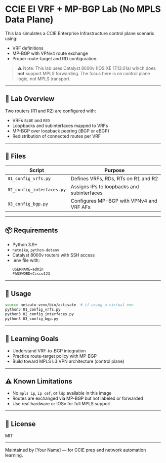 # CCIE EI VRF + MP-BGP Lab (No MPLS Data Plane)

This lab simulates a CCIE Enterprise Infrastructure control plane scenario using:
- VRF definitions
- MP-BGP with VPNv4 route exchange
- Proper route-target and RD configuration

> ⚠️ Note: This lab uses Catalyst 8000v (IOS XE 17.13.01a) which does **not** support MPLS forwarding. The focus here is on control plane logic, not MPLS transport.

---

## 🧪 Lab Overview

Two routers (R1 and R2) are configured with:

- VRFs `BLUE` and `RED`
- Loopbacks and subinterfaces mapped to VRFs
- MP-BGP over loopback peering (iBGP or eBGP)
- Redistribution of connected routes per VRF

---

## 🧰 Files

| Script | Purpose |
|--------|---------|
| `01_config_vrfs.py` | Defines VRFs, RDs, RTs on R1 and R2 |
| `02_config_interfaces.py` | Assigns IPs to loopbacks and subinterfaces |
| `03_config_bgp.py` | Configures MP-BGP with VPNv4 and VRF AFs |

---

## 📦 Requirements

- Python 3.9+
- `netmiko`, `python-dotenv`
- Catalyst 8000v routers with SSH access
- .env file with:
  ```env
  USERNAME=admin
  PASSWORD=Cisco123
  ```

---

## 🚀 Usage

```bash
source netauto-venv/bin/activate  # if using a virtual env
python3 01_config_vrfs.py
python3 02_config_interfaces.py
python3 03_config_bgp.py
```

---

## 🧠 Learning Goals

- Understand VRF-to-BGP integration
- Practice route-target policy with MP-BGP
- Build toward MPLS L3 VPN architecture (control plane)

---

## ⚠️ Known Limitations

- No `mpls ip`, `ip cef`, or `ldp` available in this image
- Routes are exchanged via MP-BGP but not labeled or forwarded
- Use real hardware or IOSv for full MPLS support

---

## 🔗 License

MIT

---

Maintained by [Your Name] — for CCIE prep and network automation learning.

